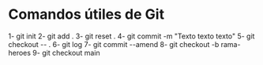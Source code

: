 # Comandos útiles de Git

1- git init
2- git add .
3- git reset .
4- git commit -m "Texto texto texto"
5- git checkout -- .
6- git log
7- git commit --amend
8- git checkout -b rama-heroes
9- git checkout main